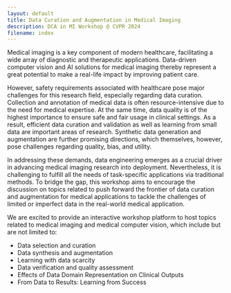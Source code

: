 ```yaml
---
layout: default
title: Data Curation and Augmentation in Medical Imaging
description: DCA in MI Workshop @ CVPR 2024
filename: index
---
```


<!-- [Important Dates](./important_dates.html)

[Call for Paper](./call_for_paper.html)

[People](./people.html)

[Program](./program.html) -->


Medical imaging is a key component of modern healthcare, facilitating a wide array of diagnostic and therapeutic applications. Data-driven computer vision and  AI solutions for medical imaging thereby represent a great potential to make a real-life impact by improving patient care.

However, safety requirements associated with healthcare pose major challenges for this research field, especially regarding data curation. Collection and annotation of medical data is often resource-intensive due to the need for medical expertise. At the same time, data quality is of the highest importance to ensure safe and fair usage in clinical settings. As a result, efficient data curation and validation as well as learning from small data are important areas of research. Synthetic data generation and augmentation are further promising directions, which themselves, however, pose challenges regarding quality, bias, and utility.

In addressing these demands, data engineering emerges as a crucial driver in advancing medical imaging research into deployment. Nevertheless, it is challenging to fulfill all the needs of task-specific applications via traditional methods. To bridge the gap, this workshop aims to encourage the discussion on topics related to push forward the frontier of data curation and augmentation for medical applications to tackle the challenges of limited or imperfect data in the real-world medical application.

We are excited to provide an interactive workshop platform to host topics related to medical imaging and medical computer vision, which include but are not limited to:

- Data selection and curation
- Data synthesis and augmentation
- Learning with data scarcity
- Data verification and quality assessment
- Effects of Data Domain Representation on Clinical Outputs
- From Data to Results: Learning from Success
